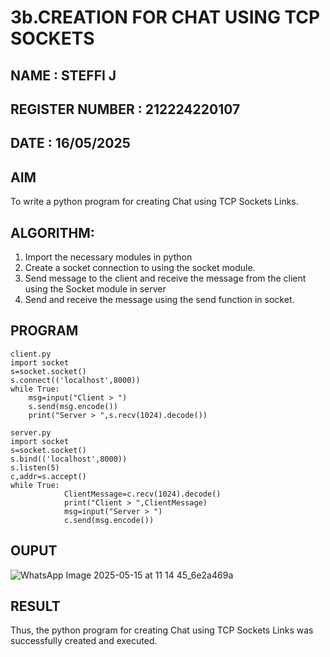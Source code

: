 # 3b.CREATION FOR CHAT USING TCP SOCKETS
## NAME : STEFFI J
## REGISTER NUMBER : 212224220107
## DATE : 16/05/2025

## AIM
To write a python program for creating Chat using TCP Sockets Links.
## ALGORITHM:
1. Import the necessary modules in python
2. Create a socket connection to using the socket module.
3. Send message to the client and receive the message from the client using the Socket module in
 server
4. Send and receive the message using the send function in socket.
## PROGRAM
~~~
client.py
import socket 
s=socket.socket() 
s.connect(('localhost',8000)) 
while True: 
    msg=input("Client > ") 
    s.send(msg.encode()) 
    print("Server > ",s.recv(1024).decode())
~~~
~~~
server.py
import socket 
s=socket.socket() 
s.bind(('localhost',8000)) 
s.listen(5) 
c,addr=s.accept() 
while True: 
            ClientMessage=c.recv(1024).decode() 
            print("Client > ",ClientMessage) 
            msg=input("Server > ") 
            c.send(msg.encode())
~~~
## OUPUT
![WhatsApp Image 2025-05-15 at 11 14 45_6e2a469a](https://github.com/user-attachments/assets/fc05f37e-15a3-4faa-8539-8f65ab219123)


## RESULT
Thus, the python program for creating Chat using TCP Sockets Links was successfully 
created and executed.
